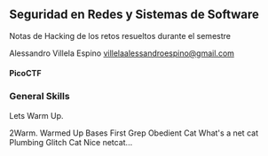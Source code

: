 ## Seguridad en Redes y Sistemas de Software

Notas de Hacking de los retos resueltos durante el semestre

Alessandro Villela Espino
villelaalessandroespino@gmail.com

#### PicoCTF

### General Skills

Lets Warm Up.

2Warm.
Warmed Up
Bases
First Grep
Obedient Cat
What's a net cat
Plumbing
Glitch Cat
Nice netcat...